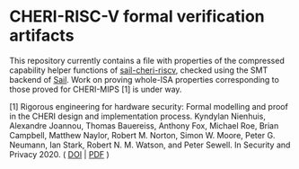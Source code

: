 # CHERI-RISC-V formal verification artifacts

This repository currently contains a file with properties of the compressed
capability helper functions of [sail-cheri-riscv], checked using the SMT
backend of [Sail].  Work on proving whole-ISA properties corresponding to
those proved for CHERI-MIPS [1] is under way.

[1] Rigorous engineering for hardware security: Formal modelling and proof in
the CHERI design and implementation process. Kyndylan Nienhuis, Alexandre
Joannou, Thomas Bauereiss, Anthony Fox, Michael Roe, Brian Campbell, Matthew
Naylor, Robert M. Norton, Simon W. Moore, Peter G. Neumann, Ian Stark, Robert
N. M. Watson, and Peter Sewell. In Security and Privacy 2020.
( [DOI](http://dx.doi.org/10.1109/SP40000.2020.00055) |
[PDF](https://www.cl.cam.ac.uk/users/pes20/cheri-formal.pdf) )

[sail-cheri-riscv]: https://github.com/CTSRD-CHERI/sail-cheri-riscv
[Sail]: https://github.com/rems-project/sail
